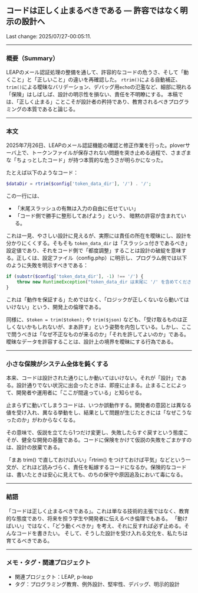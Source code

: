 ## コードは正しく止まるべきである — 許容ではなく明示の設計へ

Last change: 2025/07/27-00:05:11.

---

### 概要（Summary）

LEAPのメール認証処理の整備を通して、許容的なコードの危うさ、そして「動くこと」と「正しいこと」の違いを再確認した。
`rtrim()`による自動補正、`trim()`による曖昧なバリデーション、デバッグ用`echo`の氾濫など、細部に現れる「保険」はしばしば、設計の明示性を損ない、責任を不明瞭にする。
本稿では、「正しく止まる」ことこそが設計者の矜持であり、教育されるべきプログラミングの本質であると論じる。

---

### 本文

2025年7月26日、LEAPのメール認証機能の確認と修正作業を行った。ploverサーバ上で、トークンファイルが保存されない問題を突き止める過程で、さまざまな「ちょっとしたコード」が持つ本質的な危うさが明らかになった。

たとえば以下のようなコード：

```php
$dataDir = rtrim($config['token_data_dir'], '/') . '/';
```

この一行には、

* 「末尾スラッシュの有無は入力の自由に任せていい」
* 「コード側で勝手に整形してあげよう」という、  暗黙の許容が含まれている。

これは一見、やさしい設計に見えるが、実際には責任の所在を曖昧にし、設計を分かりにくくする。そもそも `token_data_dir` は「スラッシュ付きであるべき」設定値であり、それをコード側で「都度調整」することは設計の破綻を意味する。正しくは、設定ファイル（config.php）に明示し、プログラム側では以下のように失敗を明示すべきである：

```php
if (substr($config['token_data_dir'], -1) !== '/') {
    throw new RuntimeException("token_data_dir は末尾に '/' を含めてください。");
}
```

これは「動作を保証する」ためではなく、「ロジックが正しくないなら動いてはいけない」という、開発上の倫理である。

同様に、`$token = trim($token);` や `trim($json)` なども、「受け取るものは正しくないかもしれないが、まあ許す」という姿勢を内包している。しかし、ここで問うべきは「なぜ不正なものが来るのか」「それを許してよいのか」である。曖昧なデータを許容することは、設計上の境界を曖昧にする行為である。

---

### 小さな保険がシステム全体を鈍くする

本来、コードは設計された通りにしか動いてはいけない。それが「設計」である。設計通りでない状況に出会ったときは、即座に止まる。止まることによって、開発者や運用者に「ここが間違っている」と知らせる。

止まらずに動いてしまうコードは、いつか誤動作する。開発者の意図とは異なる値を受け入れ、異なる挙動をし、結果として問題が生じたときには「なぜこうなったのか」がわからなくなる。

その意味で、仮説を立てたら1つだけ変更し、失敗したらすぐ戻すという態度こそが、健全な開発の基盤である。コードに保険をかけて仮説の失敗をごまかすのは、設計の放棄である。

「まあ trim() で直しておけばいい」「rtrim() をつけておけば平気」などという一文が、どれほど読みづらく、責任を転嫁するコードになるか。保険的なコードは、書いたときは安心に見えても、のちの保守や原因追及において毒になる。

---

### 結語

「コードは正しく止まるべきである」。これは単なる技術的主張ではなく、教育的な態度であり、将来を担う学生や開発者に伝えるべき倫理でもある。
「動けばいい」ではなく、「どう動くべきか」を考え、それに反すれば必ず止める。そんなコードを書きたい。
そして、そうした設計を受け入れる文化を、私たちは育てるべきである。

---

### メモ・タグ・関連プロジェクト

* 関連プロジェクト：LEAP, p-leap
* タグ：プログラミング教育、例外設計、堅牢性、デバッグ、明示的設計
